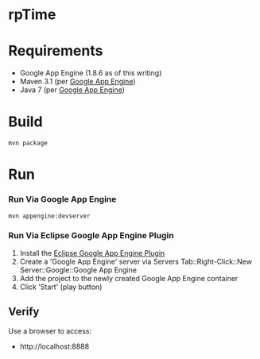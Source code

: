rpTime
=========


# Requirements

* Google App Engine (1.8.6 as of this writing)
* Maven 3.1 (per <a href="https://developers.google.com/appengine/docs/java/tools/maven">Google App Engine</a>)
* Java 7 (per <a href="https://developers.google.com/appengine/docs/java/gettingstarted/installing">Google App Engine</a>)


# Build

    mvn package
    

# Run

    
### Run Via Google App Engine    

    mvn appengine:devserver
    

### Run Via Eclipse Google App Engine Plugin

1. Install the <a href="https://developers.google.com/appengine/docs/java/tools/eclipse">Eclipse Google App Engine Plugin</a>
2. Create a 'Google App Engine' server via Servers Tab::Right-Click::New Server::Google::Google App Engine
3. Add the project to the newly created Google App Engine container
4. Click 'Start' (play button)


## Verify

Use a browser to access:

* http://localhost:8888 